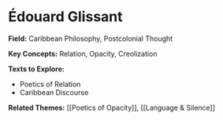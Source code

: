# Édouard Glissant

**Field:** Caribbean Philosophy, Postcolonial Thought

**Key Concepts:** Relation, Opacity, Creolization

**Texts to Explore:**
- Poetics of Relation
- Caribbean Discourse

**Related Themes:** [[Poetics of Opacity]], [[Language & Silence]]